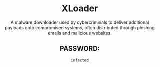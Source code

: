 <div align="center">

# XLoader

A malware downloader used by cybercriminals to deliver additional payloads onto compromised systems, often distributed through phishing emails and malicious websites.

## PASSWORD: 

```
infected
```

</div>
